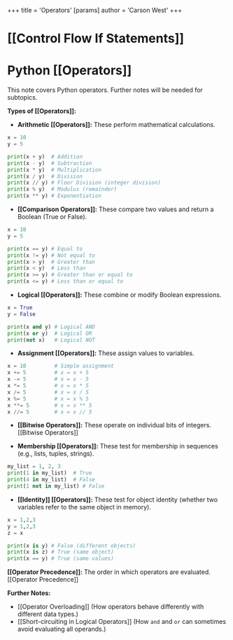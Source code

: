+++
 title = 'Operators'
[params]
	author = 'Carson West'
+++
# [[Control Flow If Statements]]
# Python [[Operators]] 
This note covers Python operators.  Further notes will be needed for subtopics.

**Types of [[Operators]]:**

* **Arithmetic [[Operators]]:**  These perform mathematical calculations.

```python
x = 10
y = 5

print(x + y)  # Addition
print(x - y)  # Subtraction
print(x * y)  # Multiplication
print(x / y)  # Division
print(x // y) # Floor Division (integer division)
print(x % y)  # Modulus (remainder)
print(x ** y) # Exponentiation
```

* **[[Comparison Operators]]:** These compare two values and return a Boolean (True or False).

```python
x = 10
y = 5

print(x == y) # Equal to
print(x != y) # Not equal to
print(x > y)  # Greater than
print(x < y)  # Less than
print(x >= y) # Greater than or equal to
print(x <= y) # Less than or equal to
```

* **Logical [[Operators]]:** These combine or modify Boolean expressions.

```python
x = True
y = False

print(x and y) # Logical AND
print(x or y)  # Logical OR
print(not x)   # Logical NOT
```

* **Assignment [[Operators]]:** These assign values to variables.

```python
x = 10         # Simple assignment
x += 5         # x = x + 5
x -= 5         # x = x - 5
x *= 5         # x = x * 5
x /= 5         # x = x / 5
x %= 5         # x = x % 5
x **= 5        # x = x ** 5
x //= 5        # x = x // 5

```

* **[[Bitwise Operators]]:** These operate on individual bits of integers. [[Bitwise Operators]]

* **Membership [[Operators]]:** These test for membership in sequences (e.g., lists, tuples, strings).

```python
my_list = 1, 2, 3
print(1 in my_list)  # True
print(4 in my_list)  # False
print(1 not in my_list) # False

```

* **[[Identity]] [[Operators]]:** These test for object identity (whether two variables refer to the same object in memory).

```python
x = 1,2,3
y = 1,2,3
z = x

print(x is y) # False (different objects)
print(x is z) # True (same object)
print(x == y) # True (same values)


```

**[[Operator Precedence]]:**  The order in which operators are evaluated.  [[Operator Precedence]]


**Further Notes:**

* [[Operator Overloading]] (How operators behave differently with different data types.)
* [[Short-circuiting in Logical Operators]] (How `and` and `or` can sometimes avoid evaluating all operands.)

